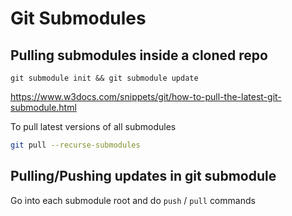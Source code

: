 # Git Submodules

## Pulling submodules inside a cloned repo

```
git submodule init && git submodule update
```

https://www.w3docs.com/snippets/git/how-to-pull-the-latest-git-submodule.html

To pull latest versions of all submodules
```bash
git pull --recurse-submodules
```

## Pulling/Pushing updates in git submodule
Go into each submodule root and do `push` / `pull` commands

